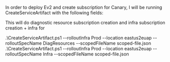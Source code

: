 In order to deploy Ev2 and create subscription for Canary, I will be running CreateServiceArtifact with the following fields:

This will do diagnostic resource subscription creation and infra subscription creation + infra for

.\CreateServiceArtifact.ps1 --rolloutInfra Prod --location eastus2euap --rolloutSpecName DiagResources --scopedFileName scoped-file.json
.\CreateServiceArtifact.ps1 --rolloutInfra Prod --location eastus2euap --rolloutSpecName Infra --scopedFileName scoped-file.json
